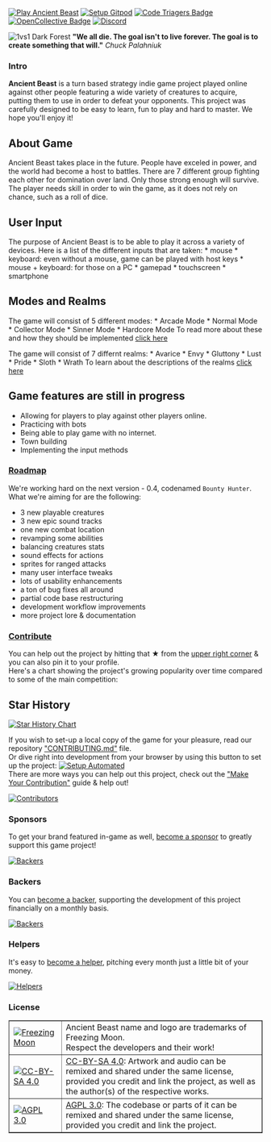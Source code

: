 [![Play Ancient Beast](https://img.shields.io/badge/play-Ancient%20Beast-red.svg)](https://AncientBeast.com)
[![Setup Gitpod](https://img.shields.io/badge/setup-Gitpod-blue)](https://gitpod.io/#https://github.com/FreezingMoon/AncientBeast)
[![Code Triagers Badge](https://www.codetriage.com/freezingmoon/ancientbeast/badges/users.svg)](https://codetriage.com/freezingmoon/ancientbeast)
[![OpenCollective Badge](https://opencollective.com/ancientbeast/tiers/badge.svg)](https://opencollective.com/AncientBeast)
[![Discord](https://img.shields.io/discord/154868963132571649?logo=discord&label=Discord&color=5865F2)](https://discord.gg/CtqBsnF85z)


![1vs1 Dark Forest](https://raw.github.com/FreezingMoon/AncientBeast-Website/master/multimedia/screenshots/v0.3%20Dark%20Forest.jpg)
**"We all die. The goal isn't to live forever. The goal is to create something that will."** _Chuck Palahniuk_

### Intro

**Ancient Beast** is a turn based strategy indie game project played online against other people featuring a wide variety of creatures to acquire, putting them to use in order to defeat your opponents. This project was carefully designed to be easy to learn, fun to play and hard to master. We hope you'll enjoy it!

## About Game

Ancient Beast takes place in the future. People have exceled in power, and the world had become a host to battles. There are 7 different group fighting each other for domination over land. Only those strong enough will survive.
The player needs skill in order to win the game, as it does not rely on chance, such as a roll of dice.

## User Input 
The purpose of Ancient Beast is to be able to play it across a variety of devices. Here is a list of the different inputs that are taken:
    * mouse
    * keyboard: even without a mouse, game can be played with host keys
        * mouse + keyboard: for those on a PC
    * gamepad
    * touchscreen
    * smartphone

## Modes and Realms

The game will consist of 5 different modes:
    * Arcade Mode
    * Normal Mode
    * Collector Mode
    * Sinner Mode
    * Hardcore Mode
To read more about these and how they should be implemented [click here](https://ancientbeast.com/documentation/?id=modes)

The game will consist of 7 differnt realms:
    * Avarice
    * Envy
    * Gluttony
    * Lust
    * Pride
    * Sloth
    * Wrath
To learn about the descriptions of the realms [click here](https://ancientbeast.com/documentation/?id=realms#focus)

## Game features are still in progress

* Allowing for players to play against other players online.
* Practicing with bots
* Being able to play game with no internet.
* Town building
* Implementing the input methods

### [Roadmap](https://github.com/FreezingMoon/AncientBeast/milestone/4)

We're working hard on the next version - 0.4, codenamed `Bounty Hunter`.
What we're aiming for are the following:

- 3 new playable creatures
- 3 new epic sound tracks
- one new combat location
- revamping some abilities
- balancing creatures stats
- sound effects for actions
- sprites for ranged attacks
- many user interface tweaks
- lots of usability enhancements
- a ton of bug fixes all around
- partial code base restructuring
- development workflow improvements
- more project lore & documentation

### [Contribute](CONTRIBUTING.md#readme)

You can help out the project by hitting that ★ from the [upper right corner](#) & you can also pin it to your profile.  
Here's a chart showing the project's growing popularity over time compared to some of the main competition:

## Star History

[![Star History Chart](https://api.star-history.com/svg?repos=FreezingMoon/AncientBeast,vcmi/vcmi,wesnoth/wesnoth,0ad/0ad,warzone2100/warzone2100,freeciv/freeciv-web&type=Timeline)](https://star-history.com/#FreezingMoon/AncientBeast&vcmi/vcmi&wesnoth/wesnoth&0ad/0ad&warzone2100/warzone2100&freeciv/freeciv-web&Timeline)

If you wish to set-up a local copy of the game for your pleasure, read our repository ["CONTRIBUTING.md"](https://github.com/FreezingMoon/AncientBeast/blob/master/CONTRIBUTING.md#github-marketing) file.  
Or dive right into development from your browser by using this button to set up the project: [![Setup Automated](https://img.shields.io/badge/setup-automated-blue?logo=gitpod)](https://gitpod.io/#https://github.com/FreezingMoon/AncientBeast)  
There are more ways you can help out this project, check out the ["Make Your Contribution"](https://ancientbeast.com/contribute) guide & help out!

<a href="https://github.com/FreezingMoon/AncientBeast/graphs/contributors"><img src="https://opencollective.com/ancientbeast/contributors.svg?width=838&button=false" alt="Contributors"></a>

### Sponsors

To get your brand featured in-game as well, [become a sponsor](https://opencollective.com/ancientbeast/contribute/sponsor-8022) to greatly support this game project!

<a href="https://opencollective.com/ancientbeast/contribute/sponsor-8022"><img src="https://opencollective.com/ancientbeast/tiers/sponsor.svg?avatarHeight=70&width=838" alt="Backers"></a>

### Backers

You can [become a backer](https://opencollective.com/ancientbeast/contribute/backer-8021), supporting the development of this project financially on a monthly basis.

<a href="https://opencollective.com/ancientbeast/contribute/backer-8021"><img src="https://opencollective.com/ancientbeast/tiers/backer.svg?avatarHeight=50&width=838" alt="Backers"></a>

### Helpers

It's easy to [become a helper](https://opencollective.com/ancientbeast/contribute/helper-59413), pitching every month just a little bit of your money.

<a href="https://opencollective.com/ancientbeast/contribute/helper-59413"><img src="https://opencollective.com/ancientbeast/tiers/helper.svg?avatarHeight=30&width=838" alt="Helpers"></a>

### License

<table border=1 width=100%>
<tr>
 <td><a href="https://FreezingMoon.org"><img src="https://raw.github.com/FreezingMoon/AncientBeast-Website/master/images/FreezingMoon.png" alt="Freezing Moon"></a></td>
 <td>Ancient Beast name and logo are trademarks of Freezing Moon.<br>Respect the developers and their work!</td>
</tr>
<tr>
 <td><a href="https://creativecommons.org/licenses/by-sa/4.0"><img src="https://raw.github.com/FreezingMoon/AncientBeast-Website/master/images/cc-by-sa.png" alt="CC-BY-SA 4.0"></a></td>
 <td><a href="https://creativecommons.org/licenses/by-sa/4.0">CC-BY-SA 4.0</a>: Artwork and audio can be remixed and shared under the same license,<br>provided you credit and link the project, as well as the author(s) of the respective works.</td>
</tr>
<tr>
 <td><a href="https://gnu.org/licenses/agpl-3.0.html"><img src="https://raw.github.com/FreezingMoon/AncientBeast-Website/master/images/agpl.png" alt="AGPL 3.0"></a></td>
 <td><a href="https://gnu.org/licenses/agpl-3.0.html">AGPL 3.0</a>: The codebase or parts of it can be remixed and shared under the same license, provided you credit and link the project.</td>
</tr>
</table>
